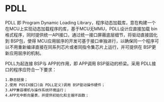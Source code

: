 # PDLL
PDLL 即 Program Dynamic Loading Library，程序动态加载库，意在构建一个在MCU上实现动态加载程序的库，基于MCU无MMU，PDLL设计应直接加载 bin格式程序，同时提供统一API接口，通过统一接口屏蔽底层细节，将驱动直接固化到 BSP包，使得 MCU应用层序的开发可基于接口单独进行，以确保同一个程序可以不用重新编译直接在同系列芯片或者同指令集芯片上运行，并可提供在 BSP更新应用层序的机制。

PDLL为起连接 BSP与 APP的作用，即 APP调用 BSP驱动的桥梁。采用 PDLL接口的程序应符合一下要求：

    1.静态链接；
    2.使用 POSIX接口(由 PDLL定义)调用 BSP驱动操作硬件；
    3.APP兼容裸机与操作系统环境运行；
    4.APP无中断向量表，并提供初始化和主循环函数；




